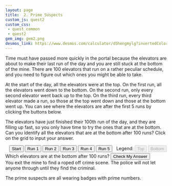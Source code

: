 ```yaml
---
layout: page
title:  2. Prime Suspects
custom_js: quest2
custom_css: 
 - quest_common
 - quest2
gem_img: gem2.png
desmos_link: https://www.desmos.com/calculator/d5hengmylg?invertedColors=true
---
```


Time must have passed more quickly in the portal because the elevators are about to make their last run of the day and you are still stuck at the bottom of the mine. There are 100 elevators that run on a rather peculiar schedule, and you need to figure out which ones you might be able to take.

At the start of the day, all the elevators were at the top. On the first run, all the elevators went down to the bottom. On the second run, only every second elevator went back up to the top. On the third run, every third elevator made a run, so those at the top went down and those at the bottom went up. You can see where the elevators are after the first 5 runs by clicking the buttons below.

The elevators have just finished their 100th run of the day, and they are filling up fast, so you only have time to try the ones that are at the bottom. Can you identify all the elevators that are at the bottom after 100 runs? Click on the grid to input your answer.

<div id="exbtns-wrapper" style="display: flex; margin: 1em 0 3px;">
    <div id="exbtns" style="margin: 0 auto 0;">
        <button id="0">Start</button>
        <button id="1">Run 1</button>
        <button id="2">Run 2</button>
        <button id="3">Run 3</button>
        <button id="4">Run 4</button>
        <button id="5">Run 5</button>
    </div>
    <div class="instructions-wrapper">
        <div class="instructions legend">
            <span>Legend:</span>
            <button class="top" disabled="true">Top</button>
            <button class="bot" disabled="true">Bottom</button>
        </div>
    </div>
</div>
<div id="elevators" class="noselect"></div>

<div class="wrapper">
    <div class="messages">
        <span id="elevator-feedback" class="instructions">Which elevators are at the bottom after 100 runs?</span>
        <button id="check-elevators">Check My Answer</button>
    </div>
</div>


<div id="part2">
You exit the mine to find a roped off crime scene. The police will not let anyone through until they find the criminal.

The prime suspects are all wearing badges with prime numbers.
</div>